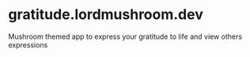 # gratitude.lordmushroom.dev
Mushroom themed app to express your gratitude to life and view others expressions

